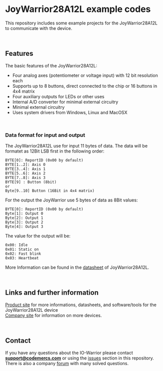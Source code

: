 # JoyWarrior28A12L example codes
This repository includes some example projects for the JoyWarrior28A12L to communicate with the device.  

&nbsp;
## Features
The basic features of the JoyWarrior28A12L:
- Four analog axes (potentiometer or voltage input) with 12 bit resolution each
- Supports up to 8 buttons, direct connected to the chip or 16 buttons in 4x4 matrix
- Four auxiliary outputs for LEDs or other uses
- Internal A/D converter for minimal external circuitry
- Minimal external circuitry
- Uses system drivers from Windows, Linux and MacOSX

&nbsp;
### Data format for input and output
The JoyWarrior28A12L use for input 11 bytes of data. The data will be formatet as 12Bit LSB first in the following order:  
```
BYTE[0]: ReportID (0x00 by default)  
BYTE[1..2]: Axis 0  
BYTE[3..4]: Axis 1  
BYTE[5..6]: Axis 2  
BYTE[7..8]: Axis 3  
BYTE[9] : Button (8bit)  
or  
Byte[9..10] Button (16Bit in 4x4 matrix)  
```

For the output the JoyWarrior use 5 bytes of data as 8Bit values:  
```
BYTE[0]: ReportID (0x00 by default)  
Byte[1]: Output 0  
Byte[2]: Output 1  
Byte[3]: Output 2  
Byte[4]: Output 3  
```
The value for the output will be:
```
0x00: Idle  
0x01: Static on  
0x02: Fast blink  
0x03: Heartbeat  
```
More Information can be found in the [datasheet](https://www.codemercs.com/downloads/joywarrior/JW28_Datasheet.pdf) of JoyWarrior28A12L.


&nbsp;
## Links and further information
[Product site](https://www.codemercs.com/de/joystick/analog) for more informations, datasheets, and software/tools for the JoyWarrior28A12L device  
[Company site](https://www.codemercs.com) for information on more devices.

&nbsp;
## Contact
If you have any questions about the IO-Warrior please contact **support@codemercs.com** or using the [issues](https://github.com/codemercs-com/jw28a12l/issues) section in this repository. 
There is also a company [forum](https://forum.codemercs.com/) with many solved questions.
